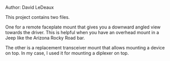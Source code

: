 Author: David LeDeaux

This project contains two files.  

One for a remote faceplate mount that gives you a downward angled view towards the driver.  This is helpful when you have an overhead mount in a Jeep like the Arizona Rocky Road bar.

The other is a replacement transceiver mount that allows mounting a device on top.  In my case, I used it for mounting a diplexer on top.

